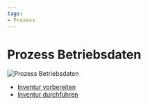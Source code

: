```yaml
---
tags:
- Prozess
---
```

# Prozess Betriebsdaten

![Prozess Betriebsdaten](assets/Prozess%20Betriebsdaten.svg)

* [Inventur vorbereiten](Lager.md#Inventur%20vorbereiten)
* [Inventur durchführen](Lager.md#Inventur%20durchf%C3%BChren)
